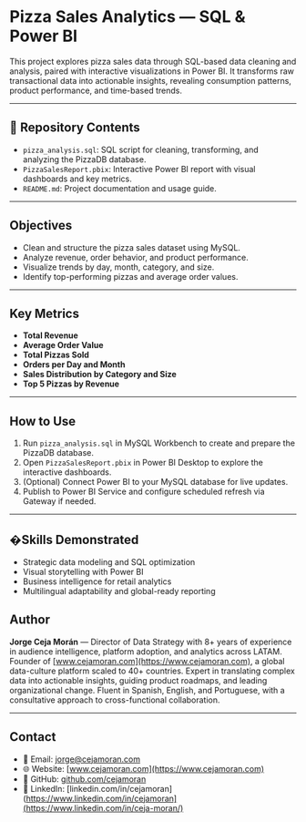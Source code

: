 #  Pizza Sales Analytics — SQL & Power BI

This project explores pizza sales data through SQL-based data cleaning and analysis, paired with interactive visualizations in Power BI. It transforms raw transactional data into actionable insights, revealing consumption patterns, product performance, and time-based trends.

---

## 📁 Repository Contents

- `pizza_analysis.sql`: SQL script for cleaning, transforming, and analyzing the PizzaDB database.
- `PizzaSalesReport.pbix`: Interactive Power BI report with visual dashboards and key metrics.
- `README.md`: Project documentation and usage guide.

---

##  Objectives

- Clean and structure the pizza sales dataset using MySQL.
- Analyze revenue, order behavior, and product performance.
- Visualize trends by day, month, category, and size.
- Identify top-performing pizzas and average order values.

---

## Key Metrics

- **Total Revenue**
- **Average Order Value**
- **Total Pizzas Sold**
- **Orders per Day and Month**
- **Sales Distribution by Category and Size**
- **Top 5 Pizzas by Revenue**

---

##  How to Use

1. Run `pizza_analysis.sql` in MySQL Workbench to create and prepare the PizzaDB database.
2. Open `PizzaSalesReport.pbix` in Power BI Desktop to explore the interactive dashboards.
3. (Optional) Connect Power BI to your MySQL database for live updates.
4. Publish to Power BI Service and configure scheduled refresh via Gateway if needed.

---

## �Skills Demonstrated

- Strategic data modeling and SQL optimization
- Visual storytelling with Power BI
- Business intelligence for retail analytics
- Multilingual adaptability and global-ready reporting

##  Author

**Jorge Ceja Morán** — Director of Data Strategy with 8+ years of experience in audience intelligence, platform adoption, and analytics across LATAM. Founder of [www.cejamoran.com](https://www.cejamoran.com), a global data-culture platform scaled to 40+ countries. Expert in translating complex data into actionable insights, guiding product roadmaps, and leading organizational change. Fluent in Spanish, English, and Portuguese, with a consultative approach to cross-functional collaboration.

---

##  Contact

- 📧 Email: [jorge@cejamoran.com](mailto:jorge@cejamoran.com)  
- 🌐 Website: [www.cejamoran.com](https://www.cejamoran.com)  
- 🧠 GitHub: [github.com/cejamoran](https://github.com/cejamoran)  
- 💼 LinkedIn: [linkedin.com/in/cejamoran](https://www.linkedin.com/in/cejamoran](https://www.linkedin.com/in/ceja-moran/)

